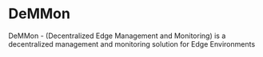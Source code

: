 # DeMMon
DeMMon - (Decentralized Edge Management and Monitoring) is a decentralized management and monitoring solution for Edge Environments 
